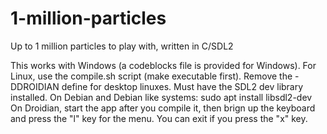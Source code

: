# 1-million-particles
Up to 1 million particles to play with, written in C/SDL2

This works with Windows (a codeblocks file is provided for Windows). For Linux, use the compile.sh script (make executable first). Remove the -DDROIDIAN define for desktop linuxes. Must have the SDL2 dev library installed.
On Debian and Debian like systems: sudo apt install libsdl2-dev 
On Droidian, start the app after you compile it, then brign up the keyboard and press the "l" key for the menu. You can exit if you press the "x" key.
